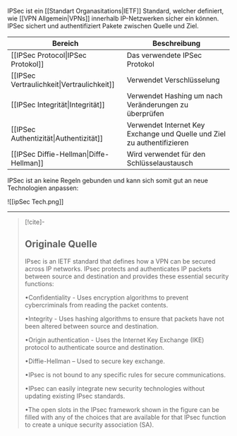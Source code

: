 IPSec ist ein [[Standart Organasitations|IETF]] Standard, welcher definiert, wie [[VPN Allgemein|VPNs]] innerhalb IP-Netzwerken sicher ein können. IPSec sichert und authentifiziert Pakete zwischen Quelle und Ziel.

| Bereich                                    | Beschreibung                                                            |
| ------------------------------------------ | ----------------------------------------------------------------------- |
| [[IPSec Protocol\|IPSec Protokol]]         | Das verwendete IPSec Protokol                                           |
| [[IPSec Vertraulichkeit\|Vertraulichkeit]] | Verwendet Verschlüsselung                                               |
| [[IPSec Integrität\|Integrität]]           | Verwendet Hashing um nach Veränderungen zu überprüfen                   |
| [[IPSec Authentizität\|Authentizität]]     | Verwendet Internet Key Exchange und Quelle und Ziel zu authentifizieren |
| [[IPSec Diffie-Hellman\|Diffe-Hellman]]    | Wird verwendet für den Schlüsselaustausch                               |

IPSec ist an keine Regeln gebunden und kann sich somit gut an neue Technologien anpassen:

![[ipSec Tech.png]]

---

> [!cite]-
> ## Originale Quelle
> IPsec is an IETF standard that defines how a VPN can be secured across IP networks. IPsec protects and authenticates IP packets between source and destination and provides these essential security functions:
>
> •Confidentiality - Uses encryption algorithms to prevent cybercriminals from reading the packet contents.
>
> •Integrity - Uses hashing algorithms to ensure that packets have not been altered between source and destination.
>
> •Origin authentication - Uses the Internet Key Exchange (IKE) protocol to authenticate source and destination.
>
> •Diffie-Hellman – Used to secure key exchange.
>
> •IPsec is not bound to any specific rules for secure communications.
>
> •IPsec can easily integrate new security technologies without updating existing IPsec standards.
>
> •The open slots in the IPsec framework shown in the figure can be filled with any of the choices that are available for that IPsec function to create a unique security association (SA).